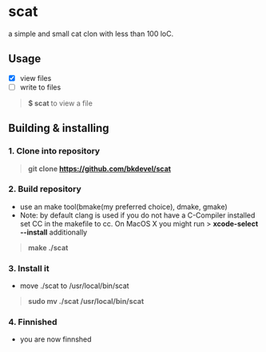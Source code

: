 # scat
a simple and small cat clon with less than 100 loC.

## Usage
- [x] view files
- [ ] write to files
> **$ scat <file>** to view a file

## Building & installing
### 1. Clone into repository 
> **git clone https://github.com/bkdevel/scat**
### 2. Build repository 
- use an make tool(bmake(my preferred choice), dmake, gmake)
- Note: by default clang is used if you do not have a C-Compiler installed set CC in the makefile to cc. On MacOS X you might run > **xcode-select --install** additionally
> **make ./scat**
### 3. Install it
- move ./scat to /usr/local/bin/scat
> **sudo mv ./scat /usr/local/bin/scat**
### 4. Finnished
- you are now finnshed
